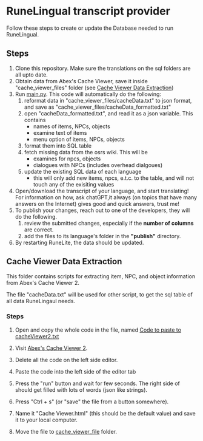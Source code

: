 # RuneLingual transcript provider
Follow these steps to create or update the Database needed to run RuneLingual.

## Steps
1. Clone this repository. Make sure the translations on the sql folders are all upto date.
2. Obtain data from Abex's Cache Viewer, save it inside "cache_viewer_files" folder (see [Cache Viewer Data Extraction](#cache-viewer-data-extraction))
3. Run [main.py](main.py). This code will automatically do the following:
    1. reformat data in "cache_viewer_files/cacheData.txt" to json format, and save as "cache_viewer_files/cacheData_formatted.txt"
    2. open "cacheData_formatted.txt", and read it as a json variable. This contains
        - names of items, NPCs, objects
        - examine text of items
        - menu option of items, NPCs, objects
    3. format them into SQL table
    4. fetch missing data from the osrs wiki. This will be 
        - examines for npcs, objects
        - dialogues with NPCs (includes overhead dialgoues)
    2. update the existing SQL data of each language
        - this will only add new items, npcs, e.t.c. to the table, and will not touch any of the exisiting values
4. Open/download the transcript of your language, and start translating! For information on how, ask chatGPT,it always (on topics that have many answers on the Internet) gives good and quick answers, trust me!
5. To publish your changes, reach out to one of the developers, they will do the following.
    1. review the submitted changes, especially if the **number of columns** are correct.
    2. add the files to its language's folder in the **"publish"** directory.
6. By restarting RuneLite, the data should be updated.

## Cache Viewer Data Extraction

This folder contains scripts for extracting item, NPC, and object information from Abex's Cache Viewer 2.

The file "cacheData.txt" will be used for other script, to get the sql table of all data RuneLingaul needs.

### Steps
1. Open and copy the whole code in the file, named [Code to paste to cacheViewer2.txt](cache_viewer_files/code%20to%20paste%20to%20cacheViewer2.txt)

2. Visit [Abex's Cache Viewer 2](https://abextm.github.io/cache2/#/editor).
3. Delete all the code on the left side editor.
4. Paste the code into the left side of the editor tab
5. Press the "run" button and wait for few seconds. The right side of should get filled with lots of words (json like strings).
5. Press "Ctrl + s" (or "save" the file from a button somewhere).
6. Name it "Cache Viewer.html" (this should be the default value) and save it to your local computer.
7. Move the file to [cache_viewer_file](cache_viewer_files/) folder.